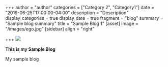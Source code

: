 +++
author = "author"
categories = ["Category 2", "Category1"]
date = "2019-06-25T17:00:00-04:00"
description = "Description"
display_categories = true
display_date = true
fragment = "blog"
summary = "Sample blog summary"
title = "Sample Blog 1"
[asset]
image = "/images/ego.jpg"
[sidebar]
align = "right"

+++
![](/images/sola_3.jpg)

**This is my Sample Blog**

My sample blog